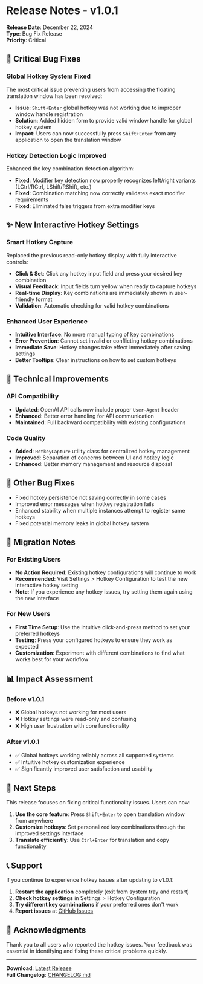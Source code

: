 # Release Notes - v1.0.1

**Release Date**: December 22, 2024  
**Type**: Bug Fix Release  
**Priority**: Critical  

## 🚨 Critical Bug Fixes

### Global Hotkey System Fixed
The most critical issue preventing users from accessing the floating translation window has been resolved:

- **Issue**: `Shift+Enter` global hotkey was not working due to improper window handle registration
- **Solution**: Added hidden form to provide valid window handle for global hotkey system
- **Impact**: Users can now successfully press `Shift+Enter` from any application to open the translation window

### Hotkey Detection Logic Improved
Enhanced the key combination detection algorithm:

- **Fixed**: Modifier key detection now properly recognizes left/right variants (LCtrl/RCtrl, LShift/RShift, etc.)
- **Fixed**: Combination matching now correctly validates exact modifier requirements
- **Fixed**: Eliminated false triggers from extra modifier keys

## ✨ New Interactive Hotkey Settings

### Smart Hotkey Capture
Replaced the previous read-only hotkey display with fully interactive controls:

- **Click & Set**: Click any hotkey input field and press your desired key combination
- **Visual Feedback**: Input fields turn yellow when ready to capture hotkeys
- **Real-time Display**: Key combinations are immediately shown in user-friendly format
- **Validation**: Automatic checking for valid hotkey combinations

### Enhanced User Experience
- **Intuitive Interface**: No more manual typing of key combinations
- **Error Prevention**: Cannot set invalid or conflicting hotkey combinations
- **Immediate Save**: Hotkey changes take effect immediately after saving settings
- **Better Tooltips**: Clear instructions on how to set custom hotkeys

## 🔧 Technical Improvements

### API Compatibility
- **Updated**: OpenAI API calls now include proper `User-Agent` header
- **Enhanced**: Better error handling for API communication
- **Maintained**: Full backward compatibility with existing configurations

### Code Quality
- **Added**: `HotkeyCapture` utility class for centralized hotkey management
- **Improved**: Separation of concerns between UI and hotkey logic
- **Enhanced**: Better memory management and resource disposal

## 🐛 Other Bug Fixes

- Fixed hotkey persistence not saving correctly in some cases
- Improved error messages when hotkey registration fails
- Enhanced stability when multiple instances attempt to register same hotkeys
- Fixed potential memory leaks in global hotkey system

## 🔄 Migration Notes

### For Existing Users
- **No Action Required**: Existing hotkey configurations will continue to work
- **Recommended**: Visit Settings > Hotkey Configuration to test the new interactive hotkey setting
- **Note**: If you experience any hotkey issues, try setting them again using the new interface

### For New Users
- **First Time Setup**: Use the intuitive click-and-press method to set your preferred hotkeys
- **Testing**: Press your configured hotkeys to ensure they work as expected
- **Customization**: Experiment with different combinations to find what works best for your workflow

## 📊 Impact Assessment

### Before v1.0.1
- ❌ Global hotkeys not working for most users
- ❌ Hotkey settings were read-only and confusing
- ❌ High user frustration with core functionality

### After v1.0.1
- ✅ Global hotkeys working reliably across all supported systems
- ✅ Intuitive hotkey customization experience
- ✅ Significantly improved user satisfaction and usability

## 🔮 Next Steps

This release focuses on fixing critical functionality issues. Users can now:

1. **Use the core feature**: Press `Shift+Enter` to open translation window from anywhere
2. **Customize hotkeys**: Set personalized key combinations through the improved settings interface
3. **Translate efficiently**: Use `Ctrl+Enter` for translation and copy functionality

## 📞 Support

If you continue to experience hotkey issues after updating to v1.0.1:

1. **Restart the application** completely (exit from system tray and restart)
2. **Check hotkey settings** in Settings > Hotkey Configuration
3. **Try different key combinations** if your preferred ones don't work
4. **Report issues** at [GitHub Issues](https://github.com/maxazure/TransInputMethod/issues)

## 🙏 Acknowledgments

Thank you to all users who reported the hotkey issues. Your feedback was essential in identifying and fixing these critical problems quickly.

---

**Download**: [Latest Release](https://github.com/maxazure/TransInputMethod/releases/latest)  
**Full Changelog**: [CHANGELOG.md](CHANGELOG.md)